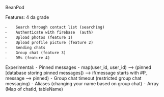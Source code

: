 BeanPod

Features: 4 da grade

    ⁃    Search through contact list (searching)
    ⁃    Authenticate with firebase  (auth)
    ⁃    Upload photos (feature 1)
    ⁃    Upload profile picture (feature 2)
    ⁃    Sending chats
    ⁃    Group chat (feature 3)
    ⁃    DMs (feature 4)



Experimental:
    ⁃    Pinned messages
    ⁃    map(user_id, user_id) —> (pinned [database storing pinned messages]) —> if(message starts with #P, message —> pinned)
    ⁃    Group chat timeout (restricted group chat messaging)
    ⁃    Aliases (changing your name based on group chat)
    ⁃    Array (Map of chatId, tableName)